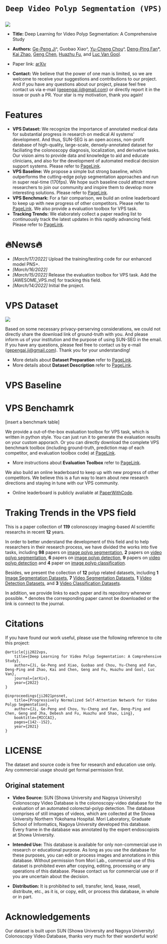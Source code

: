 # <p align=center>`Deep Video Polyp Segmentation (VPS)`</p>

<img src="assets/background-min.gif"/>

- **Title:** Deep Learning for Video Polyp Segmentation: A Comprehensive Study
- **Authors:** [Ge-Peng Ji](https://scholar.google.com/citations?view_op=list_works&hl=en&hl=en&user=oaxKYKUAAAAJ)^, Guobao Xiao^, [Yu-Cheng Chou](https://scholar.google.com/citations?user=YVNRBTcAAAAJ&hl=en)^, [Deng-Ping Fan](https://dengpingfan.github.io/)*, [Kai Zhao](https://kaizhao.net/), [Geng Chen](https://scholar.google.com/citations?user=sJGCnjsAAAAJ&hl=en), [Huazhu Fu](https://hzfu.github.io/), and [Luc Van Gool](https://scholar.google.com/citations?user=TwMib_QAAAAJ&hl=en).
- Paper link: [arXiv]()


- **Contact:** We believe that the power of one man is limited, so we are welcome to receive your suggestions and contributions to our project. And if you have any questions about our project, please feel free contact us via e-mail (gepengai.ji@gmail.com) or directly report it in the issue or push a PR. Your star is my motivation, thank you again!



# Features

- **VPS Dataset:** We recognize the importance of annotated medical data for substantial progress in research on medical AI systems’ development. And thus, SUN-SEG is an open access, non-profit database of high-quality, large-scale, densely-annotated dataset for faciliating the colonoscopy diagnosis, localization, and derivative tasks. Our vision aims to provide data and knowledge to aid and educate clinicians, and also for the development of automated medical decision support systems. Please refer to [PageLink]().
- **VPS Baseline:** We propose a simple but strong baseline, which outperforms the cutting-edge polyp segmentation approaches and run in super real-time (170fps). We hope such baseline could attract more researchers to join our community and inspire them to develop more interesting solutions. Please refer to [PageLink]().
- **VPS Benchmark:** For a fair comparison, we build an online leaderboard to keep up with new progress of other competitors. Please refer to [PageLink](). We also provide a evaluation toolbox for VPS task.
- **Tracking Trends:** We elaborately collect a paper reading list to continuously track the latest updates in this rapidly advancing field. Please refer to [PageLink]().

# :fire:News:fire:

- *[March/17/2022]* Upload the training/testing code for our enhanced model PNS+.
- *[March/16/2022]* 
- *[March/15/2022]* Release the evaluation toolbox for VPS task. Add the [AWESOME_VPS.md] for tracking this field.
- *[March/14/2022]* Initial the project.


# VPS Dataset

<img src="assets/Pathological-min.gif"/>

Based on some necessary privacy-perserving considerations, we could not directly share the download link of ground-truth with you. And please inform us of your institution and the purpose of using SUN-SEG in the email. If you have any questions, please feel free to contact us by e-mail (gepengai.ji@gmail.com). Thank you for your understanding! 

- More details about **Dataset Preparation** refer to [PageLink]().
- More details about **Dataset Description** refer to [PageLink]().


# VPS Baseline

## 

# VPS Benchamrk

[insert a benchmark table]

We provide a out-of-the-box evaluation toolbox for VPS task, which is written in python style. You can just run it to generate the evaluation results on your custom apporach. Or you can directly download the complete VPS benchmark toolbox (including ground-truth, prediction map of each competitor, and evaluation toolbox code) at [PageLink](). 

- More instructions about **Evaluation Toolbox** refer to [PageLink]().

We also build an online leaderboard to keep up with new progress of other competitors. We believe this is a fun way to learn about new research directions and staying in tune with our VPS community.

- Online leaderboard is publicly avaliable at [PaperWithCode](). 

# Traking Trends in the VPS field

This is a paper collection of **119** colonoscopy imaging-based AI scientific researchs in recent **12** years.

In order to better understand the development of this field and to help researchers in their research process, we have divided the works into five tasks, including **98** papers on [image polyp segmentation](#2.1_Image_Polyp_Segmentation), **2** papers on [video polyp segmentation](#2.2_Video_Polyp_Segmentation), **6** papers on [image polyp detection](#2.3_Image_Polyp_Detection),  **9** papers on [video polyp detection](#2.4_Video_Polyp_Detection) and **4** paper on [image polyp classification](#2.5_Image_Polyp_Classification).

Besides, we present the collection of **12** polyp related datasets, including **1** [Image Segmentation Datasets](#2.6_Image_Segmentation_Datasets), **7** [Video Segmentation Datasets](#2.7_Video_Segmentation_Datasets), **1** [Video Detection Datasets](#2.8_Video_Detection_Datasets), and **3** [Video Classification Datasets](#2.9_Video_Classification_Datasets).

In addition, we provide links to each paper and its repository whenever possible. * denotes the corresponding paper cannot be downloaded or the link is connect to the journal.

# Citations

If you have found our work useful, please use the following reference to cite this project:

    @article{ji2022vps,
        title={Deep Learning for Video Polyp Segmentation: A Comprehensive Study},
        author={Ji, Ge-Peng and Xiao, Guobao and Chou, Yu-Cheng and Fan, Deng-Ping and Zhao, Kai and Chen, Geng and Fu, Huazhu and Gool, Luc Van},
        journal={arXiv},
        year={2022}
    }

    @inproceedings{ji2021pnsnet,
        title={Progressively Normalized Self-Attention Network for Video Polyp Segmentation},
        author={Ji, Ge-Peng and Chou, Yu-Cheng and Fan, Deng-Ping and Chen, Geng and Jha, Debesh and Fu, Huazhu and Shao, Ling},
        booktitle={MICCAI},
        pages={142--152},
        year={2021}
    }

# LICENSE

The dataset and source code is free for research and education use only. Any commercial usage should get formal permission first.

## Original statement

- **Video Source:** SUN (Showa University and Nagoya University) Colonoscopy Video Database is the colonoscopy-video database for the evaluation of an automated colorectal-polyp detection. The database comprises of still images of videos, which are collected at the Showa University Northern Yokohama Hospital. Mori Laboratory, Graduate School of Informatics, Nagoya University developed this database. Every frame in the database was annotated by the expert endoscopists at Showa University.

- **Intended Use:** This database is available for only non-commercial use in research or educational purpose. 
As long as you use the database for these purposes, you can edit or process images and annotations in this database. 
Without permission from Mori Lab., commercial use of this dataset is prohibited even after copying, editing, 
processing or any operations of this database. Please contact us for commercial use or if you are uncertain about
the decision.

- **Distribution:** It is prohibited to sell, transfer, lend, lease, resell, distribute, etc., as it is, or copy, edit, or process this database, in whole or in part.



# Acknowledgements

Our dataset is built upon SUN (Showa University and Nagoya University) Colonoscopy Video Database, thanks very much for their wonderful work!